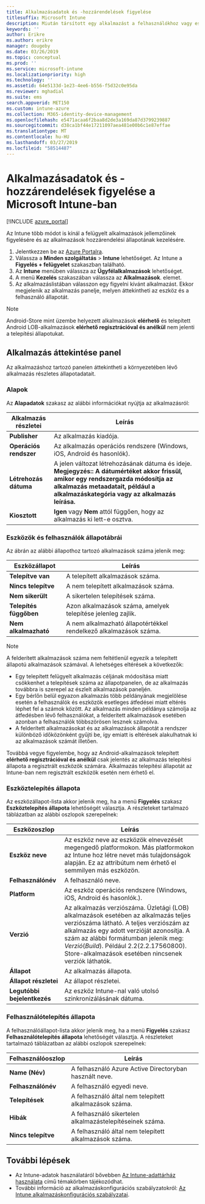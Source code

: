 ```yaml
---
title: Alkalmazásadatok és -hozzárendelések figyelése
titlesuffix: Microsoft Intune
description: Miután társított egy alkalmazást a felhasználókhoz vagy eszközökhöz, ezekkel az információkkal monitorozhatja az alkalmazás állapotát.
keywords: ''
author: Erikre
ms.author: erikre
manager: dougeby
ms.date: 03/26/2019
ms.topic: conceptual
ms.prod: ''
ms.service: microsoft-intune
ms.localizationpriority: high
ms.technology: ''
ms.assetid: 64e5133d-1e23-4ee6-b556-f5d32c0e95da
ms.reviewer: mghadial
ms.suite: ems
search.appverid: MET150
ms.custom: intune-azure
ms.collection: M365-identity-device-management
ms.openlocfilehash: e5471acaa6f2baa8d2de3a169da87d3799239887
ms.sourcegitcommit: d38ca1bf44e17211097aea481e00b6c1e87effae
ms.translationtype: MT
ms.contentlocale: hu-HU
ms.lasthandoff: 03/27/2019
ms.locfileid: "58514487"
---
```

# <a name="monitor-app-information-and-assignments-with-microsoft-intune"></a>Alkalmazásadatok és -hozzárendelések figyelése a Microsoft Intune-ban

[!INCLUDE [azure_portal](./includes/azure_portal.md)]

Az Intune több módot is kínál a felügyelt alkalmazások jellemzőinek figyelésére és az alkalmazások hozzárendelési állapotának kezelésére.

1. Jelentkezzen be az [Azure Portalra](https://portal.azure.com).
2. Válassza a **Minden szolgáltatás** > **Intune** lehetőséget. Az Intune a **Figyelés + felügyelet** szakaszban található.
3. Az **Intune** menüben válassza az **Ügyfélalkalmazások** lehetőséget.
4. A menü **Kezelés** szakaszában válassza az **Alkalmazások**. elemet.
5. Az alkalmazáslistában válasszon egy figyelni kívánt alkalmazást. Ekkor megjelenik az alkalmazás panelje, melyen áttekintheti az eszköz és a felhasználó állapotát.

> [!NOTE]
> Android-Store mint üzembe helyezett alkalmazások **elérhető** és telepített Android LOB-alkalmazások **elérhető regisztrációval és anélkül** nem jelenti a telepítési állapotukat.

## <a name="app-overview-pane"></a>Alkalmazás áttekintése panel

Az alkalmazáshoz tartozó panelen áttekintheti a környezetében lévő alkalmazás részletes állapotadatait.

### <a name="essentials"></a>Alapok
Az **Alapadatok** szakasz az alábbi információkat nyújtja az alkalmazásról:

 | **Alkalmazás részletei**            | **Leírás**                                                      |
|------------------------|------------------------------------------------------------------|
| **Publisher**          | Az alkalmazás kiadója.                                            |
| **Operációs rendszer**   | Az alkalmazás operációs rendszere (Windows, iOS, Android és hasonlók). |
| **Létrehozás dátuma**             | A jelen változat létrehozásának dátuma és ideje. <b>**Megjegyzés:**: A dátumértéket akkor frissül, amikor egy rendszergazda módosítja az alkalmazás metaadatait, például a alkalmazáskategória vagy az alkalmazás leírása.                        |
| **Kiosztott**           | **Igen** vagy **Nem** attól függően, hogy az alkalmazás ki lett-e osztva.                  |

### <a name="device-and-user-status-graphs"></a>Eszközök és felhasználók állapotábrái
Az ábrán az alábbi állapothoz tartozó alkalmazások száma jelenik meg:

| **Eszközállapot**       | **Leírás**                                       |
|-----------------------|-------------------------------------------------------|
| **Telepítve van**         | A telepített alkalmazások száma.                         |
| **Nincs telepítve**     | A nem telepített alkalmazások száma.                     |
| **Nem sikerült**            | A sikertelen telepítések száma.                   |
| **Telepítés függőben**   | Azon alkalmazások száma, amelyek telepítése jelenleg zajlik. |
| **Nem alkalmazható**           | A nem alkalmazható állapotértékkel rendelkező alkalmazások száma.            |

> [!NOTE]
> A felderített alkalmazások száma nem feltétlenül egyezik a telepített állapotú alkalmazások számával. A lehetséges eltérések a következők:
>    - Egy telepített felügyelt alkalmazás céljának módosítása miatt csökkenhet a telepítések száma az állapotpanelen, de az alkalmazás továbbra is szerepel az észlelt alkalmazások paneljén.
>    - Egy bérlőn belül egyazon alkalmazás több példányának megjelölése esetén a felhasználók és eszközök esetleges átfedései miatt eltérés léphet fel a számok között. Az alkalmazás minden példánya számolja az átfedésben lévő felhasználókat, a felderített alkalmazások esetében azonban a felhasználók többszörösen lesznek számolva.
>    - A felderített alkalmazásokat és az alkalmazások állapotát a rendszer különböző időközönként gyűjti be, így emiatt is eltérések alakulhatnak ki az alkalmazások számát illetően.
> 
> Továbbá vegye figyelembe, hogy az Android-alkalmazások telepített **elérhető regisztrációval és anélkül** csak jelentés az alkalmazás telepítési állapota a regisztrált eszközök számára. Alkalmazás telepítési állapotát az Intune-ban nem regisztrált eszközök esetén nem érhető el.

### <a name="device-install-status"></a>Eszköztelepítés állapota

Az eszközállapot-lista akkor jelenik meg, ha a menü **Figyelés** szakasz **Eszköztelepítés állapota** lehetőségét választja. A részleteket tartalmazó táblázatban az alábbi oszlopok szerepelnek:

| **Eszközoszlop**      | **Leírás**                                                                                                                                                                                                                                            |
|----------------------|------------------------------------------------------------------------------------------------------------------------------------------------------------------------------------------------------------------------------------------------------------|
| **Eszköz neve**      | Az eszköz neve az eszközök elnevezését megengedő platformokon. Más platformokon az Intune hoz létre nevet más tulajdonságok alapján. Ez az attribútum nem érhető el semmilyen más eszközön.                                                                       |
| **Felhasználónév**        | A felhasználó neve.                                                                                                                                                                                                                                      |
| **Platform**         | Az eszköz operációs rendszere (Windows, iOS, Android és hasonlók.).                                                                                                                                                                                           |
| **Verzió**          | Az alkalmazás verziószáma. Üzletági (LOB) alkalmazások esetében az alkalmazás teljes verziószáma látható. A teljes verziószám az alkalmazás egy adott verzióját azonosítja. A szám az alábbi formátumban jelenik meg: _Verzió_(_Build_). Például 2.2(2.2.17560800). Store-alkalmazások esetében nincsenek verziók láthatók. |
| **Állapot**           | Az alkalmazás állapota.                                                                                                                                                                                                                                     |
| **Állapot részletei**   | Az állapot részletei.                                                                                                                                                                                                                                     |
| **Legutóbbi bejelentkezés**    | Az eszköz Intune-nal való utolsó szinkronizálásának dátuma.                                                                                                                                                                                                                  |


### <a name="user-install-status"></a>Felhasználótelepítés állapota

A felhasználóállapot-lista akkor jelenik meg, ha a menü **Figyelés** szakasz **Felhasználótelepítés állapota** lehetőségét választja. A részleteket tartalmazó táblázatban az alábbi oszlopok szerepelnek:

| **Felhasználóoszlop**     | **Leírás**                           |
|---------------------|-------------------------------------------|
| **Name (Név)**            | A felhasználó Azure Active Directoryban használt neve.         |
| **Felhasználónév**       | A felhasználó egyedi neve.              |
| **Telepítések**   | A felhasználó által nem telepített alkalmazások száma. |
| **Hibák**        | A felhasználó sikertelen alkalmazástelepítéseinek száma.     |
| **Nincs telepítve**   | A felhasználó által nem telepített alkalmazások száma. |


## <a name="next-steps"></a>További lépések

- Az Intune-adatok használatáról bővebben [Az Intune-adattárház használata](reports-nav-create-intune-reports.md) című témakörben tájékozódhat.
- További információ az alkalmazáskonfigurációs szabályzatokról: [Az Intune alkalmazáskonfigurációs szabályzatai](app-configuration-policies-overview.md).

